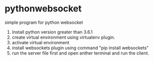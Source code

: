 # pythonwebsocket
simple program for python websocket


1. Install python version greater than 3.6.1
2. create virtual environment using virtualenv plugin.
3. activate virtual environment
4. install websockets plugin using command "pip install websockets"
5. run the server file first and open anther terminal and run the client.
